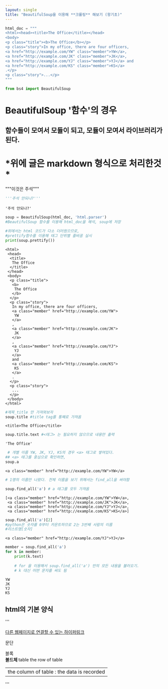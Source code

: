 ```yaml
---
layout: single
title: "BeautifulSoup을 이용해 **크롤링** 해보기 (왕기초)"
---
```



```python
html_doc = """
<html><head><title>The Office</title></head>
<body>
<p class="title"><b>The Office</b></p>
<p class="story">In my office, there are four officers,
<a href="http://example.com/YW" class="member">YW</a>,
<a href="http://example.com/JK" class="member">JK</a>,
<a href="http://example.com/YJ" class="member">YJ</a> and
<a href="http://example.com/KS" class="member">KS</a>
.</p>
<p class="story">...</p>
"""
```


```python
from bs4 import BeautifulSoup
```

# BeautifulSoup '함수'의 경우  
## 함수들이 모여서 모듈이 되고, 모듈이 모여서 라이브러리가 된다.

# *위에 글은 markdown 형식으로 처리한것 *

"""이것은 주석"""


```python
'''주석 안되나?'''
```




    '주석 안되나?'




```python
soup = BeautifulSoup(html_doc, 'html.parser')
#BeautifulSoup 함수를 이용해 html_doc을 해석, soup에 저장
```


```python
#위에서는 html 코드가 다소 더러웠으므로, 
#prettify함수를 이용해 태그 단위별 줄바꿈 실시
print(soup.prettify())
```

    <html>
     <head>
      <title>
       The Office
      </title>
     </head>
     <body>
      <p class="title">
       <b>
        The Office
       </b>
      </p>
      <p class="story">
       In my office, there are four officers,
       <a class="member" href="http://example.com/YW">
        YW
       </a>
       ,
       <a class="member" href="http://example.com/JK">
        JK
       </a>
       ,
       <a class="member" href="http://example.com/YJ">
        YJ
       </a>
       and
       <a class="member" href="http://example.com/KS">
        KS
       </a>
       .
      </p>
      <p class="story">
       ...
      </p>
     </body>
    </html>
    


```python
#제목_title 만 가져와보자
soup.title #title tag를 통째로 가져옴
```




    <title>The Office</title>




```python
soup.title.text #<태그> 는 필요하지 않으므로 내용만 출력
```




    'The Office'




```python
 # 개별 이름 YW, JK, YJ, KS의 경우 <a> 태그로 쌓여있다. 
## <a> 태그를 중심으로 확인하면, 
soup.a
```




    <a class="member" href="http://example.com/YW">YW</a>




```python
# 1명의 이름만 나왔다. 전체 이름을 보기 위해서는 find_all을 써야함
```


```python
soup.find_all('a') # a 태그를 모두 가져옴
```




    [<a class="member" href="http://example.com/YW">YW</a>,
     <a class="member" href="http://example.com/JK">JK</a>,
     <a class="member" href="http://example.com/YJ">YJ</a>,
     <a class="member" href="http://example.com/KS">KS</a>]




```python
soup.find_all('a')[2] 
#python은 숫자를 0부터 카운트하므로 2는 3번째 사람의 이름 
#리스트명[숫자]
```




    <a class="member" href="http://example.com/YJ">YJ</a>




```python
member = soup.find_all('a')
for k in member:
    print(k.text)
    
    # for 을 이용해서 soup.find_all('a') 안의 모든 내용을 불러오기. 
    # k 대신 어떤 문자를 써도 됨
```

    YW
    JK
    YJ
    KS
    


## html의 기본 양식
'''
<html>
<head>
   <title> 제목 </title>
   <script> the script program </script>
</head>
<body>
   <a href="링크 주소"> 다른 웹페이지로 연결할 수 있는 하이퍼링크 </a>
   <p> 문단 </p>
   <div> 블록 </div>
   <b> 볼드체 </b>
   <table> table 
    <tr> the row of table 
       <td> the column of table : the data is recorded </td>
    </tr>
   </table>
</body>
</html>
'''


```python

```
